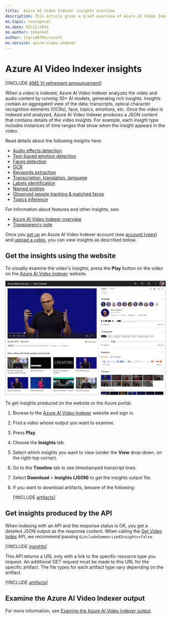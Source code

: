 ```yaml
---
title:  Azure AI Video Indexer insights overview
description: This article gives a brief overview of Azure AI Video Indexer insights.
ms.topic: conceptual
ms.date: 03/22/2024
ms.author: inhenkel
author: IngridAtMicrosoft
ms.service: azure-video-indexer
---
```


# Azure AI Video Indexer insights

[!INCLUDE [AMS VI retirement announcement](./includes/important-ams-retirement-avi-announcement.md)]

When a video is indexed, Azure AI Video Indexer analyzes the video and audio content by running 30+ AI models, generating rich insights. Insights contain an aggregated view of the data: transcripts, optical character recognition elements (OCRs), face, topics, emotions, etc. Once the video is indexed and analyzed, Azure AI Video Indexer produces a JSON content that contains details of the video insights. For example, each insight type includes instances of time ranges that show when the insight appears in the video. 

Read details about the following insights here:

- [Audio effects detection](audio-effects-detection-overview.md)
- [Text-based emotion detection](emotions-detection.md)
- [Faces detection](face-detection.md)
- [OCR](ocr.md)
- [Keywords extraction](keywords.md)
- [Transcription, translation, language](transcription-translation-lid.md)
- [Labels identification](labels-identification.md)
- [Named entities](named-entities.md)
- [Observed people tracking & matched faces](observed-matched-people.md)
- [Topics inference](topics-inference.md)

For information about features and other insights, see:

- [Azure AI Video Indexer overview](video-indexer-overview.md)
- [Transparency note](/legal/azure-video-indexer/transparency-note?context=/azure/azure-video-indexer/context/context)

Once you [set up](video-indexer-get-started.md) an Azure AI Video Indexer account (see [account types](accounts-overview.md)) and [upload a video](upload-index-videos.md), you can view insights as described below.

## Get the insights using the website

To visually examine the video's insights, press the **Play** button on the video on the [Azure AI Video Indexer](https://www.videoindexer.ai/) website. 

![Screenshot of the Insights tab in Azure AI Video Indexer.](./media/video-indexer-output-json/video-indexer-summarized-insights.png)

To get insights produced on the website or the Azure portal:

1. Browse to the [Azure AI Video Indexer](https://www.videoindexer.ai/) website and sign in.
1. Find a video whose output you want to examine.
1. Press **Play**.
1. Choose the **Insights** tab.
2. Select which insights you want to view (under the **View** drop-down, on the right-top corner).
3. Go to the **Timeline** tab to see timestamped transcript lines.
4. Select **Download** > **Insights (JSON)** to get the insights output file.
5. If you want to download artifacts, beware of the following:

    [!INCLUDE [artifacts](./includes/artifacts.md)]

## Get insights produced by the API

When indexing with an API and the response status is OK, you get a detailed JSON output as the response content. When calling the [Get Video Index](https://api-portal.videoindexer.ai/api-details#api=Operations&operation=Get-Video-Index) API, we recommend passing `&includeSummarizedInsights=false`. 

[!INCLUDE [insights](./includes/insights.md)]

This API returns a URL only with a link to the specific resource type you request. An additional GET request must be made to this URL for the specific artifact. The file types for each artifact type vary depending on the artifact.

[!INCLUDE [artifacts](./includes/artifacts.md)]

## Examine the Azure AI Video Indexer output

For more information, see [Examine the Azure AI Video Indexer output]( video-indexer-output-json-v2.md).
